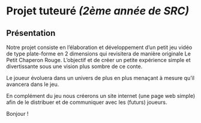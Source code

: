 Projet tuteuré _(2ème année de SRC)_
==============

Présentation
------------

Notre projet consiste en l’élaboration et développement d’un petit jeu vidéo de type plate-forme en 2 dimensions qui revisitera de manière originale Le Petit Chaperon Rouge. L’objectif et de créer un petite expérience simple et divertissante sous une vision plus sombre de ce conte.

Le joueur évoluera dans un univers de plus en plus menaçant à mesure qu’il avancera dans le jeu.

En complément du jeu nous créerons un site internet (une page web simple) afin de le distribuer et de communiquer avec les (futurs) joueurs.

Bonjour !